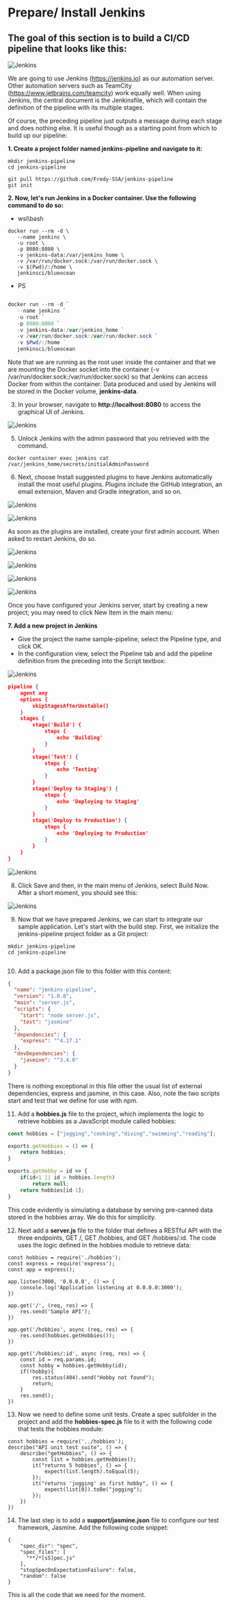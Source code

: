 # Prepare/ Install Jenkins
## The goal of this section is to build a CI/CD pipeline that looks like this:

![Jenkins](./img/l6-01.png)

We are going to use Jenkins (https://jenkins.io) as our automation server. Other automation servers such as TeamCity (https://www.jetbrains.com/teamcity) work equally well. When using Jenkins, the central document is the Jenkinsfile, which will contain the definition of the pipeline with its multiple stages.


Of course, the preceding pipeline just outputs a message during each stage and does nothing else. It is useful though as a starting point from which to build up our pipeline:

**1. Create a project folder named jenkins-pipeline and navigate to it:**

```
mkdir jenkins-pipeline 
cd jenkins-pipeline 

git pull https://github.com/Fredy-SSA/jenkins-pipeline
git init
```


**2. Now, let's run Jenkins in a Docker container. Use the following command to do so:**

- wsl\bash
```
docker run --rm -d \
   --name jenkins \
   -u root \
   -p 8080:8080 \
   -v jenkins-data:/var/jenkins_home \
   -v /var/run/docker.sock:/var/run/docker.sock \
   -v $(Pwd)/:/home \
   jenkinsci/blueocean
```

- PS
```powershell

docker run --rm -d `
   --name jenkins `
   -u root `
   -p 8080:8080 `
   -v jenkins-data:/var/jenkins_home `
   -v /var/run/docker.sock:/var/run/docker.sock `
   -v $Pwd/:/home `
   jenkinsci/blueocean

```
Note that we are running as the root user inside the container and that we are mounting the Docker socket into the container (-v /var/run/docker.sock:/var/run/docker.sock) so that Jenkins can access Docker from within the container. Data produced and used by Jenkins will be stored in the Docker volume, **jenkins-data**.





3. In your browser, navigate to **http://localhost:8080** to access the graphical UI of Jenkins.

![Jenkins](./img/l6-Install-01.png)

5. Unlock Jenkins with the admin password that you retrieved with the command.

```
docker container exec jenkins cat /var/jenkins_home/secrets/initialAdminPassword
```

6. Next, choose Install suggested plugins to have Jenkins automatically install the most useful plugins. Plugins include the GitHub integration, an email extension, Maven and Gradle integration, and so on.

![Jenkins](./img/l6-Install-02.png)

![Jenkins](./img/l6-Install-02.1.png)


As soon as the plugins are installed, create your first admin account. When asked to restart Jenkins, do so.

![Jenkins](./img/l6-Install-03.png)

![Jenkins](./img/l6-Install-04.png)

![Jenkins](./img/l6-Install-05.png)

![Jenkins](./img/l6-Install-06.png)

Once you have configured your Jenkins server, start by creating a new project; you may need to click New Item in the main menu:


**7. Add a new project in Jenkins**

- Give the project the name sample-pipeline, select the Pipeline type, and click OK.
- In the configuration view, select the Pipeline tab and add the pipeline definition from the preceding into the Script textbox:

![Jenkins](./img/l6-pipline-01.png)

```json
pipeline {
    agent any
    options {
        skipStagesAfterUnstable()
    }
    stages {
        stage('Build') {
            steps {
                echo 'Building'
            }
        }
        stage('Test') {
            steps {
                echo 'Testing'
            }
        }
        stage('Deploy to Staging') {
            steps {
                echo 'Deploying to Staging'
            }
        }
        stage('Deploy to Production') {
            steps {
                echo 'Deploying to Production'
            }
        }
    }
}
```


![Jenkins](./img/l6-pipline-02.png)

8. Click Save and then, in the main menu of Jenkins, select Build Now. After a short moment, you should see this:


![Jenkins](./img/l6-pipline-03.png)


9. Now that we have prepared Jenkins, we can start to integrate our sample application. Let's start with the build step. First, we initialize the jenkins-pipeline project folder as a Git project:

```
mkdir jenkins-pipeline 
cd jenkins-pipeline 


```

10. Add a package.json file to this folder with this content:

```json
{
  "name": "jenkins-pipeline",
  "version": "1.0.0",
  "main": "server.js",
  "scripts": {
    "start": "node server.js",
    "test": "jasmine"
  },
  "dependencies": {
    "express": "^4.17.1"
  },
  "devDependencies": {
    "jasmine": "^3.4.0"
  }
}
```

There is nothing exceptional in this file other the usual list of external dependencies, express and jasmine, in this case. Also, note the two scripts start and test that we define for use with npm.

11. Add a **hobbies.js** file to the project, which implements the logic to retrieve hobbies as a JavaScript module called hobbies:

```javascript
const hobbies = ["jogging","cooking","diving","swimming","reading"];

exports.getHobbies = () => {
    return hobbies;
}

exports.getHobby = id => {
    if(id<1 || id > hobbies.length)
        return null;
    return hobbies[id-1];
}
```
This code evidently is simulating a database by serving pre-canned data stored in the hobbies array. We do this for simplicity.

12. Next add a **server.js** file to the folder that defines a RESTful API with the three endpoints, GET /,  GET /hobbies, and GET /hobbies/:id. The code uses the logic defined in the hobbies module to retrieve data:


```nodejs
const hobbies = require('./hobbies');
const express = require('express');
const app = express();

app.listen(3000, '0.0.0.0', () => {
    console.log('Application listening at 0.0.0.0:3000');
})

app.get('/', (req, res) => {
    res.send('Sample API');
})

app.get('/hobbies', async (req, res) => {
    res.send(hobbies.getHobbies());
})

app.get('/hobbies/:id', async (req, res) => {
    const id = req.params.id;
    const hobby = hobbies.getHobby(id);
    if(!hobby){
        res.status(404).send("Hobby not found");
        return;
    }
    res.send();
})
```

13. Now we need to define some unit tests. Create a spec subfolder in the project and add the **hobbies-spec.js** file to it with the following code that tests the hobbies module:

```nodejs
const hobbies = require('../hobbies');
describe("API unit test suite", () => {
    describe("getHobbies", () => {
        const list = hobbies.getHobbies();
        it("returns 5 hobbies", () => {
            expect(list.length).toEqual(5);
        });
        it("returns 'jogging' as first hobby", () => {
            expect(list[0]).toBe("jogging");
        });
    })
})
```
14. The last step is to add a **support/jasmine.json** file to configure our test framework, Jasmine. Add the following code snippet:

```nodejs
{
    "spec_dir": "spec",
    "spec_files": [
      "**/*[sS]pec.js"
    ],
    "stopSpecOnExpectationFailure": false,
    "random": false
}
```


This is all the code that we need for the moment.

